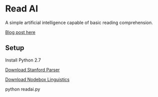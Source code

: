 # Read AI

A simple artificial intelligence capable of basic reading comprehension. 

[Blog post here](http://blog.ayoungprogrammer.com/2015/09/a-simple-artificial-intelligence.html)

## Setup

Install Python 2.7

[Download Stanford Parser](http://nlp.stanford.edu/software/stanford-parser-full-2015-04-20.zip) 

[Download Nodebox Linguistics](https://www.nodebox.net/code/data/media/linguistics.zip)

python readai.py

